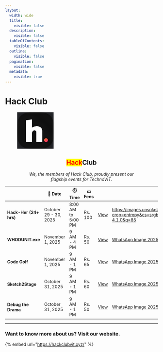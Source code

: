 ```yaml
---
layout:
  width: wide
  title:
    visible: false
  description:
    visible: false
  tableOfContents:
    visible: false
  outline:
    visible: false
  pagination:
    visible: false
  metadata:
    visible: true
---
```


# Hack Club

<div data-with-frame="true"><figure><img src="../.gitbook/assets/hc logo (Small).jpg" alt="" width="120"><figcaption></figcaption></figure></div>

<h2 align="center"><mark style="color:red;">Hack</mark>Club</h2>

<p align="center"><em>We, the members of Hack Club, proudly present our</em> <br><em>flagship events for TechnoVIT.</em></p>

<table data-view="cards"><thead><tr><th></th><th>📅 Date</th><th>⏱️ Time</th><th>💵 Fees</th><th></th><th data-hidden data-card-cover data-type="image">Cover image</th></tr></thead><tbody><tr><td><h4>Hack-Her (24+ hrs)</h4></td><td>October 29 - 30, 2025</td><td>8:00 AM to 5:00 PM</td><td>Rs. 100</td><td><a href="../technovit25/october-29-2025/hack-her-all-women-hackathon.md" class="button primary">View</a></td><td><a href="https://images.unsplash.com/photo-1569012871812-f38ee64cd54c?crop=entropy&#x26;cs=srgb&#x26;fm=jpg&#x26;ixid=M3wxOTcwMjR8MHwxfHNlYXJjaHw2fHx3b21hbiUyMGNvbXB1dGVyfGVufDB8fHx8MTc2MTM4MjIyM3ww&#x26;ixlib=rb-4.1.0&#x26;q=85">https://images.unsplash.com/photo-1569012871812-f38ee64cd54c?crop=entropy&#x26;cs=srgb&#x26;fm=jpg&#x26;ixid=M3wxOTcwMjR8MHwxfHNlYXJjaHw2fHx3b21hbiUyMGNvbXB1dGVyfGVufDB8fHx8MTc2MTM4MjIyM3ww&#x26;ixlib=rb-4.1.0&#x26;q=85</a></td></tr><tr><td><h4>WHODUNIT.exe</h4></td><td>November 1, 2025</td><td>9 AM - 4 PM</td><td>Rs. 50</td><td><a href="../technovit25/november-1-2025/whodunit.exe.md" class="button primary">View</a></td><td><a href="../.gitbook/assets/WhatsApp Image 2025-10-25 at 13.06.01_a05a39fd.jpg">WhatsApp Image 2025-10-25 at 13.06.01_a05a39fd.jpg</a></td></tr><tr><td><h4>Code Golf</h4></td><td>November 1, 2025</td><td>9 AM - 1 PM</td><td>Rs. 65</td><td><a href="../technovit25/november-1-2025/code-golf.md" class="button primary">View</a></td><td><a href="../.gitbook/assets/WhatsApp Image 2025-10-25 at 13.06.01_ef36f7e0.jpg">WhatsApp Image 2025-10-25 at 13.06.01_ef36f7e0.jpg</a></td></tr><tr><td><h4>Sketch2Stage</h4></td><td>October 31, 2025</td><td>9 AM - 1 PM</td><td>Rs. 60</td><td><a href="../technovit25/october-31-2025/sketch2stage.md" class="button primary">View</a></td><td><a href="../.gitbook/assets/WhatsApp Image 2025-10-25 at 13.11.01_74f7c397.jpg">WhatsApp Image 2025-10-25 at 13.11.01_74f7c397.jpg</a></td></tr><tr><td><h4>Debug the Drama</h4></td><td>October 31, 2025</td><td>9 AM - 1 PM</td><td>Rs. 50</td><td><a href="../technovit25/october-31-2025/debug-the-drama.md" class="button primary">View</a></td><td><a href="../.gitbook/assets/WhatsApp Image 2025-10-25 at 13.24.26_b72212f7.jpg">WhatsApp Image 2025-10-25 at 13.24.26_b72212f7.jpg</a></td></tr></tbody></table>

***

### Want to know more about us? Visit our website.

{% embed url="https://hackclubvit.xyz/" %}
